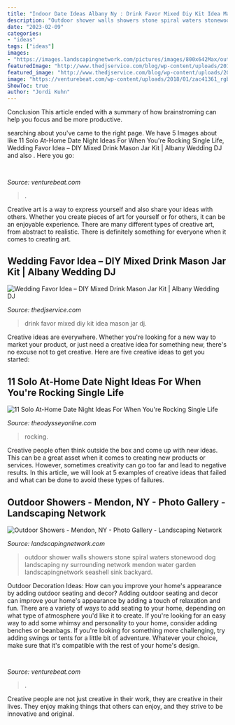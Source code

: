 ```yaml
---
title: "Indoor Date Ideas Albany Ny : Drink Favor Mixed Diy Kit Idea Mason Jar Dj"
description: "Outdoor shower walls showers stone spiral waters stonewood dog landscaping ny surrounding network mendon water garden landscapingnetwork seashell sink backyard"
date: "2023-02-09"
categories:
- "ideas"
tags: ["ideas"]
images:
- "https://images.landscapingnetwork.com/pictures/images/800x642Max/outdoor-showers_29/outdoor-shower-walls-stonewood-and-waters_3681.jpg"
featuredImage: "http://www.thedjservice.com/blog/wp-content/uploads/2015/01/wedding-favor-dj-idea-diy-mixed-drink-kit-finished.jpg"
featured_image: "http://www.thedjservice.com/blog/wp-content/uploads/2015/01/wedding-favor-dj-idea-diy-mixed-drink-kit-finished.jpg"
image: "https://venturebeat.com/wp-content/uploads/2018/01/zac41361_rgb.jpg?w=800"
ShowToc: true
author: "Jordi Kuhn"
---
```



Conclusion
This article ended with a summary of how brainstroming can help you focus and be more productive.

	

		
searching about  you've came to the right page. We have 5 Images about  like 11 Solo At-Home Date Night Ideas For When You&#039;re Rocking Single Life, Wedding Favor Idea – DIY Mixed Drink Mason Jar Kit | Albany Wedding DJ and also . Here you go:
		
    
## 

<img loading=lazy src="https://venturebeat.com/wp-content/uploads/2018/01/zac41361_rgb.jpg?w=800" onerror="this.onerror=null;this.src='https://tse1.mm.bing.net/th?id=OIP.J2ZubWp3pAFTO0RZTCCAuQHaE7&amp;pid=15.1';" alt="">

_Source: venturebeat.com_

>. 

	

Creative art is a way to express yourself and also share your ideas with others. Whether you create pieces of art for yourself or for others, it can be an enjoyable experience. There are many different types of creative art, from abstract to realistic. There is definitely something for everyone when it comes to creating art.

    
## Wedding Favor Idea – DIY Mixed Drink Mason Jar Kit | Albany Wedding DJ

<img loading=lazy src="http://www.thedjservice.com/blog/wp-content/uploads/2015/01/wedding-favor-dj-idea-diy-mixed-drink-kit-finished.jpg" onerror="this.onerror=null;this.src='https://tse1.mm.bing.net/th?id=OIP.ZJN6v6LY8OWLuZx5ipLO_gHaJ4&amp;pid=15.1';" alt="Wedding Favor Idea – DIY Mixed Drink Mason Jar Kit | Albany Wedding DJ">

_Source: thedjservice.com_

>drink favor mixed diy kit idea mason jar dj. 

	

Creative ideas are everywhere. Whether you're looking for a new way to market your product, or just need a creative idea for something new, there's no excuse not to get creative. Here are five creative ideas to get you started: 

    
## 11 Solo At-Home Date Night Ideas For When You&#039;re Rocking Single Life

<img loading=lazy src="https://assets.rebelmouse.io/eyJhbGciOiJIUzI1NiIsInR5cCI6IkpXVCJ9.eyJpbWFnZSI6Imh0dHBzOi8vYXNzZXRzLnJibC5tcy8yNDQyODA5NS9vcmlnaW4ucG5nIiwiZXhwaXJlc19hdCI6MTYzNzU1NjQ5MX0.3YjQi5NRVW-8gnWAtXuaHbXclTGlUQTEFdZk3CUFaoQ/img.png?width=980" onerror="this.onerror=null;this.src='https://tse2.mm.bing.net/th?id=OIP.0oFS0DVQrSHbdy6YkJzTBAHaEl&amp;pid=15.1';" alt="11 Solo At-Home Date Night Ideas For When You&#039;re Rocking Single Life">

_Source: theodysseyonline.com_

>rocking. 

	

Creative people often think outside the box and come up with new ideas. This can be a great asset when it comes to creating new products or services. However, sometimes creativity can go too far and lead to negative results. In this article, we will look at 5 examples of creative ideas that failed and what can be done to avoid these types of failures.

    
## Outdoor Showers - Mendon, NY - Photo Gallery - Landscaping Network

<img loading=lazy src="https://images.landscapingnetwork.com/pictures/images/800x642Max/outdoor-showers_29/outdoor-shower-walls-stonewood-and-waters_3681.jpg" onerror="this.onerror=null;this.src='https://tse3.mm.bing.net/th?id=OIP.3Yw9g1PZETLNqzeQ3akNvAHaFj&amp;pid=15.1';" alt="Outdoor Showers - Mendon, NY - Photo Gallery - Landscaping Network">

_Source: landscapingnetwork.com_

>outdoor shower walls showers stone spiral waters stonewood dog landscaping ny surrounding network mendon water garden landscapingnetwork seashell sink backyard. 

	

Outdoor Decoration Ideas: How can you improve your home's appearance by adding outdoor seating and decor?
Adding outdoor seating and decor can improve your home's appearance by adding a touch of relaxation and fun. There are a variety of ways to add seating to your home, depending on what type of atmosphere you'd like it to create. If you're looking for an easy way to add some whimsy and personality to your home, consider adding benches or beanbags. If you're looking for something more challenging, try adding swings or tents for a little bit of adventure. Whatever your choice, make sure that it's compatible with the rest of your home's design.

    
## 

<img loading=lazy src="https://venturebeat.com/wp-content/uploads/2017/08/netflix_logo.png?w=800" onerror="this.onerror=null;this.src='https://tse3.mm.bing.net/th?id=OIP.dzrdIPuyiZl9ttMEJQt71AHaDt&amp;pid=15.1';" alt="">

_Source: venturebeat.com_

>. 

	

Creative people are not just creative in their work, they are creative in their lives. They enjoy making things that others can enjoy, and they strive to be innovative and original.

